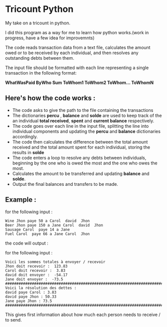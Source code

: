 # Tricount Python
My take on a tricount in python.

I did this program as a way for me to learn how python works.(work in progress, have a few idea for improvemnts)

The code reads transaction data from a text file, calculates the amount owed or to be received by each individual, and then resolves any outstanding debts between them.

The input file should be formatted with each line representing a single transaction in the following format: 

**WhatWasPaid ByWho Sum ToWhom1 ToWhom2 ToWhom... ToWhomN**

## Here's how the code works :
+ The code asks to give the path to the file containing the transactions
+ The dictionaries **percu** , **balance** and **solde** are used to keep track of the an individual **total received**, **spent** and **current balance** respectively.
+ The code goes over each line in the input file, splitting the line into individual components and updating the **percu** and **balance** dictionaries accordingly.
+ The code then calculates the difference between the total amount received and the total amount spent for each individual, storing the results in **solde**
+ The code enters a loop to resolve any debts between individuals, beginning by the one who is owed the most and the one who owes the most.
+ Calculates the amount to be transferred and updating **balance** and **solde**.
+ Output the final balances and transfers to be made.

## Example : 
for the following input :
```
Wine Jhon paye 50 a Carol  david  Jhon
Beer Jhon paye 150 a Jane Carol  david  Jhon
Sausage Carol  paye 14 a Jane
Fuel Carol  paye 66 a Jane Carol  Jhon
```

the code will output :

for the following input :
```
Voici les sommes totales à envoyer / recevoir
Jhon doit recevoir :  123.83
Carol doit recevoir :  3.83
david doit envoyer :  -54.17
Jane doit envoyer :  -73.5
#######################################################################
Voici la résolution des dettes :
david paye Carol : 3.83
david paye Jhon : 50.33
Jane paye Jhon : 73.5
#######################################################################
```
This gives first information about how much each person needs to receive / to send. 
